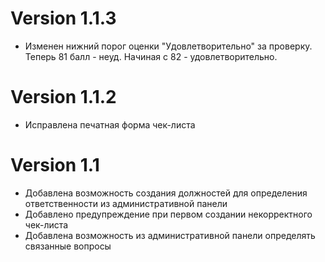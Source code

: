 # Version 1.1.3
- Изменен нижний порог оценки "Удовлетворительно" за проверку. Теперь 81 балл - неуд. Начиная с 82 - удовлетворительно.

# Version 1.1.2

- Исправлена печатная форма чек-листа

# Version 1.1

- Добавлена возможность создания должностей для определения ответственности из административной панели
- Добавлено предупреждение при первом создании некорректного чек-листа
- Добавлена возможность из административной панели определять связанные вопросы